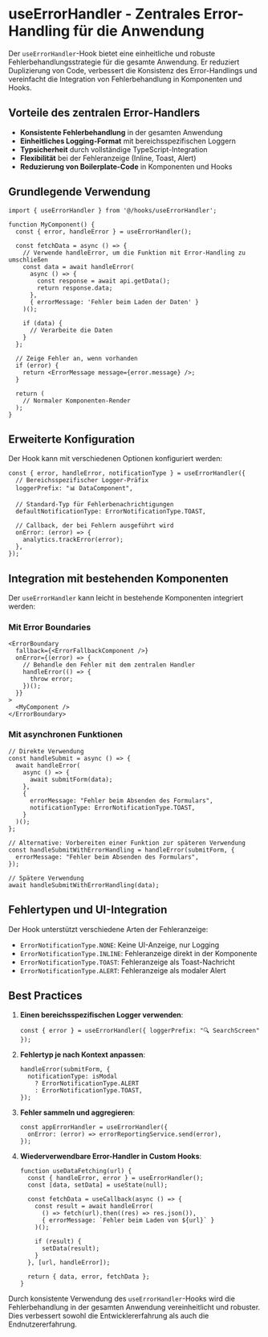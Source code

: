 # useErrorHandler - Zentrales Error-Handling für die Anwendung

Der `useErrorHandler`-Hook bietet eine einheitliche und robuste Fehlerbehandlungsstrategie für die gesamte Anwendung. Er reduziert Duplizierung von Code, verbessert die Konsistenz des Error-Handlings und vereinfacht die Integration von Fehlerbehandlung in Komponenten und Hooks.

## Vorteile des zentralen Error-Handlers

- **Konsistente Fehlerbehandlung** in der gesamten Anwendung
- **Einheitliches Logging-Format** mit bereichsspezifischen Loggern
- **Typsicherheit** durch vollständige TypeScript-Integration
- **Flexibilität** bei der Fehleranzeige (Inline, Toast, Alert)
- **Reduzierung von Boilerplate-Code** in Komponenten und Hooks

## Grundlegende Verwendung

```tsx
import { useErrorHandler } from '@/hooks/useErrorHandler';

function MyComponent() {
  const { error, handleError } = useErrorHandler();

  const fetchData = async () => {
    // Verwende handleError, um die Funktion mit Error-Handling zu umschließen
    const data = await handleError(
      async () => {
        const response = await api.getData();
        return response.data;
      },
      { errorMessage: 'Fehler beim Laden der Daten' }
    )();

    if (data) {
      // Verarbeite die Daten
    }
  };

  // Zeige Fehler an, wenn vorhanden
  if (error) {
    return <ErrorMessage message={error.message} />;
  }

  return (
    // Normaler Komponenten-Render
  );
}
```

## Erweiterte Konfiguration

Der Hook kann mit verschiedenen Optionen konfiguriert werden:

```tsx
const { error, handleError, notificationType } = useErrorHandler({
  // Bereichsspezifischer Logger-Präfix
  loggerPrefix: "📊 DataComponent",

  // Standard-Typ für Fehlerbenachrichtigungen
  defaultNotificationType: ErrorNotificationType.TOAST,

  // Callback, der bei Fehlern ausgeführt wird
  onError: (error) => {
    analytics.trackError(error);
  },
});
```

## Integration mit bestehenden Komponenten

Der `useErrorHandler` kann leicht in bestehende Komponenten integriert werden:

### Mit Error Boundaries

```tsx
<ErrorBoundary
  fallback={<ErrorFallbackComponent />}
  onError={(error) => {
    // Behandle den Fehler mit dem zentralen Handler
    handleError(() => {
      throw error;
    })();
  }}
>
  <MyComponent />
</ErrorBoundary>
```

### Mit asynchronen Funktionen

```tsx
// Direkte Verwendung
const handleSubmit = async () => {
  await handleError(
    async () => {
      await submitForm(data);
    },
    {
      errorMessage: "Fehler beim Absenden des Formulars",
      notificationType: ErrorNotificationType.TOAST,
    }
  )();
};

// Alternative: Vorbereiten einer Funktion zur späteren Verwendung
const handleSubmitWithErrorHandling = handleError(submitForm, {
  errorMessage: "Fehler beim Absenden des Formulars",
});

// Spätere Verwendung
await handleSubmitWithErrorHandling(data);
```

## Fehlertypen und UI-Integration

Der Hook unterstützt verschiedene Arten der Fehleranzeige:

- `ErrorNotificationType.NONE`: Keine UI-Anzeige, nur Logging
- `ErrorNotificationType.INLINE`: Fehleranzeige direkt in der Komponente
- `ErrorNotificationType.TOAST`: Fehleranzeige als Toast-Nachricht
- `ErrorNotificationType.ALERT`: Fehleranzeige als modaler Alert

## Best Practices

1. **Einen bereichsspezifischen Logger verwenden**:

   ```tsx
   const { error } = useErrorHandler({ loggerPrefix: "🔍 SearchScreen" });
   ```

2. **Fehlertyp je nach Kontext anpassen**:

   ```tsx
   handleError(submitForm, {
     notificationType: isModal
       ? ErrorNotificationType.ALERT
       : ErrorNotificationType.TOAST,
   });
   ```

3. **Fehler sammeln und aggregieren**:

   ```tsx
   const appErrorHandler = useErrorHandler({
     onError: (error) => errorReportingService.send(error),
   });
   ```

4. **Wiederverwendbare Error-Handler in Custom Hooks**:
   ```tsx
   function useDataFetching(url) {
     const { handleError, error } = useErrorHandler();
     const [data, setData] = useState(null);

     const fetchData = useCallback(async () => {
       const result = await handleError(
         () => fetch(url).then((res) => res.json()),
         { errorMessage: `Fehler beim Laden von ${url}` }
       )();

       if (result) {
         setData(result);
       }
     }, [url, handleError]);

     return { data, error, fetchData };
   }
   ```

Durch konsistente Verwendung des `useErrorHandler`-Hooks wird die Fehlerbehandlung in der gesamten Anwendung vereinheitlicht und robuster. Dies verbessert sowohl die Entwicklererfahrung als auch die Endnutzererfahrung.
